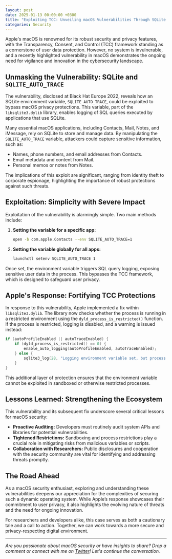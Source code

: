 ```yaml
---
layout: post
date: 2025-01-13 00:00:00 +0300
title: "Exploiting TCC: Unveiling macOS Vulnerabilities Through SQLite Environment Variables"
categories: Security
---
```


Apple's macOS is renowned for its robust security and privacy features, with the Transparency, Consent, and Control (TCC) framework standing as a cornerstone of user data protection. However, no system is invulnerable, and a recently highlighted vulnerability in macOS demonstrates the ongoing need for vigilance and innovation in the cybersecurity landscape.

## Unmasking the Vulnerability: SQLite and `SQLITE_AUTO_TRACE`

The vulnerability, disclosed at Black Hat Europe 2022, reveals how an SQLite environment variable, `SQLITE_AUTO_TRACE`, could be exploited to bypass macOS privacy protections. This variable, part of the `libsqlite3.dylib` library, enables logging of SQL queries executed by applications that use SQLite.

Many essential macOS applications, including Contacts, Mail, Notes, and iMessage, rely on SQLite to store and manage data. By manipulating the `SQLITE_AUTO_TRACE` variable, attackers could capture sensitive information, such as:

- Names, phone numbers, and email addresses from Contacts.
- Email metadata and content from Mail.
- Personal memos or notes from Notes.

The implications of this exploit are significant, ranging from identity theft to corporate espionage, highlighting the importance of robust protections against such threats.

## Exploitation: Simplicity with Severe Impact

Exploitation of the vulnerability is alarmingly simple. Two main methods include:

1. **Setting the variable for a specific app:**
   ```bash
   open -b com.apple.Contacts --env SQLITE_AUTO_TRACE=1
   ```

2. **Setting the variable globally for all apps:**
   ```bash
   launchctl setenv SQLITE_AUTO_TRACE 1
   ```

Once set, the environment variable triggers SQL query logging, exposing sensitive user data in the process. This bypasses the TCC framework, which is designed to safeguard user privacy.

## Apple's Response: Fortifying TCC Protections

In response to this vulnerability, Apple implemented a fix within `libsqlite3.dylib`. The library now checks whether the process is running in a restricted environment using the `dyld_process_is_restricted()` function. If the process is restricted, logging is disabled, and a warning is issued instead:

```c
if (autoProfileEnabled || autoTraceEnabled) {
    if (dyld_process_is_restricted() == 0) {
        enable_auto_logging(autoProfileEnabled, autoTraceEnabled);
    } else {
        sqlite3_log(28, "Logging environment variable set, but process is restricted. Ignoring.");
    }
}
```

This additional layer of protection ensures that the environment variable cannot be exploited in sandboxed or otherwise restricted processes.

## Lessons Learned: Strengthening the Ecosystem

This vulnerability and its subsequent fix underscore several critical lessons for macOS security:

- **Proactive Auditing:** Developers must routinely audit system APIs and libraries for potential vulnerabilities.
- **Tightened Restrictions:** Sandboxing and process restrictions play a crucial role in mitigating risks from malicious variables or scripts.
- **Collaboration with Researchers:** Public disclosures and cooperation with the security community are vital for identifying and addressing threats promptly.

## The Road Ahead

As a macOS security enthusiast, exploring and understanding these vulnerabilities deepens our appreciation for the complexities of securing such a dynamic operating system. While Apple’s response showcases their commitment to user privacy, it also highlights the evolving nature of threats and the need for ongoing innovation.

For researchers and developers alike, this case serves as both a cautionary tale and a call to action. Together, we can work towards a more secure and privacy-respecting digital environment.

---

*Are you passionate about macOS security or have insights to share? Drop a comment or connect with me on [Twitter](https://x.com/SlokaJc)! Let's continue the conversation.*